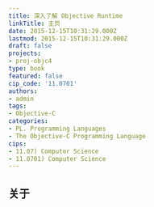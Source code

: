 ```yaml
---
title: 深入了解 Objective Runtime
linkTitle: 主页
date: 2015-12-15T10:31:29.000Z
lastmod: 2015-12-15T10:31:29.000Z
draft: false
projects: 
- proj-objc4
type: book
featured: false
cip_code: '11.0701'
authors:
- admin
tags:
- Objective-C
categories:
- PL. Programming Languages
- The Objective-C Programming Language
cips:
- 11.07) Computer Science
- 11.0701) Computer Science
---
```


## 关于


